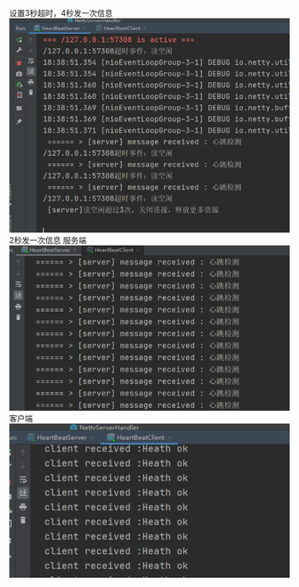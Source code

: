 设置3秒超时，4秒发一次信息
![img.png](img.png)
2秒发一次信息
服务端
![img_1.png](img_1.png)
客户端
![img_2.png](img_2.png)

